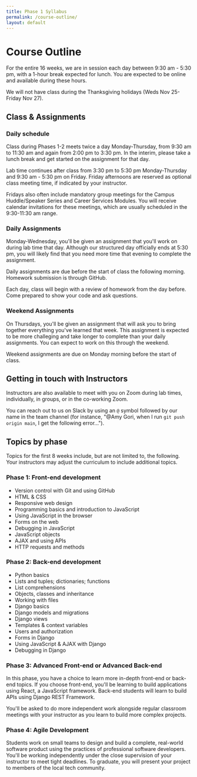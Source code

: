 ```yaml
---
title: Phase 1 Syllabus
permalink: /course-outline/
layout: default
---
```


# Course Outline

For the entire 16 weeks, we are in session each day between 9:30 am - 5:30 pm, with a 1-hour break expected for lunch. You are expected to be online and available during these hours.

We will not have class during the Thanksgiving holidays (Weds Nov 25-Friday Nov 27).

## Class & Assignments

### Daily schedule

Class during Phases 1-2 meets twice a day Monday-Thursday, from 9:30 am to 11:30 am and again from 2:00 pm to 3:30 pm. In the interim, please take a lunch break and get started on the assignment for that day.

Lab time continues after class from 3:30 pm to 5:30 pm Monday-Thursday and 9:30 am - 5:30 pm on Friday. Friday afternoons are reserved as optional class meeting time, if indicated by your instructor.

Fridays also often include mandatory group meetings for the Campus Huddle/Speaker Series and Career Services Modules. You will receive calendar invitations for these meetings, which are usually scheduled in the 9:30-11:30 am range.

### Daily Assignments

Monday-Wednesday, you'll be given an assignment that you'll work on during lab time that day. Although our structured day officially ends at 5:30 pm, you will likely find that you need more time that evening to complete the assignment.

Daily assignments are due before the start of class the following morning. Homework submission is through GitHub.

Each day, class will begin with a review of homework from the day before. Come prepared to show your code and ask questions.

### Weekend Assignments

On Thursdays, you'll be given an assignment that will ask you to bring together everything you've learned that week. This assignment is expected to be more challeging and take longer to complete than your daily assignments. You can expect to work on this through the weekend.

Weekend assignments are due on Monday morning before the start of class.

## Getting in touch with Instructors

Instructors are also available to meet with you on Zoom during lab times, individually, in groups, or in the co-working Zoom.

You can reach out to us on Slack by using an `@` symbol followed by our name in the team channel (for instance, "@Amy Gori, when I run `git push origin main`, I get the following error...").

## Topics by phase

Topics for the first 8 weeks include, but are not limited to, the following. Your instructors may adjust the curriculum to include additional topics.

### Phase 1: Front-end development

- Version control with Git and using GitHub
- HTML & CSS
- Responsive web design
- Programming basics and introduction to JavaScript
- Using JavaScript in the browser
- Forms on the web
- Debugging in JavaScript
- JavaScript objects
- AJAX and using APIs
- HTTP requests and methods

### Phase 2: Back-end development

- Python basics
- Lists and tuples; dictionaries; functions
- List comprehensions
- Objects, classes and inheritance
- Working with files
- Django basics
- Django models and migrations
- Django views
- Templates & context variables
- Users and authorization
- Forms in Django
- Using JavaScript & AJAX with Django
- Debugging in Django

### Phase 3: Advanced Front-end or Advanced Back-end

In this phase, you have a choice to learn more in-depth front-end or back-end topics. If you choose front-end, you'll be learning to build applications using React, a JavaScript framework. Back-end students will learn to build APIs using Django REST Framework.

You'll be asked to do more independent work alongside regular classroom meetings with your instructor as you learn to build more complex projects.

### Phase 4: Agile Development

Students work on small teams to design and build a complete, real-world software product using the practices of professional software developers. You'll be working independently under the close supervision of your instructor to meet tight deadlines. To graduate, you will present your project to members of the local tech community.
